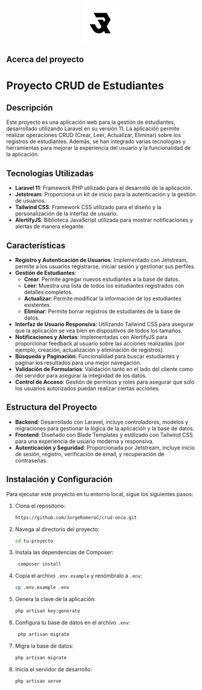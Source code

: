 <p align="center"><a href="https://www.linkedin.com/in/jorge-romero-contreras/" target="_blank"><img src="public/img/logo_romeroc.png" width="100" alt="Laravel Logo"></a></p>

## Acerca del proyecto
# Proyecto CRUD de Estudiantes

## Descripción
Este proyecto es una aplicación web para la gestión de estudiantes, desarrollado utilizando Laravel en su versión 11. La aplicación permite realizar operaciones CRUD (Crear, Leer, Actualizar, Eliminar) sobre los registros de estudiantes. Además, se han integrado varias tecnologías y herramientas para mejorar la experiencia del usuario y la funcionalidad de la aplicación.

## Tecnologías Utilizadas
- **Laravel 11**: Framework PHP utilizado para el desarrollo de la aplicación.
- **Jetstream**: Proporciona un kit de inicio para la autenticación y la gestión de usuarios.
- **Tailwind CSS**: Framework CSS utilizado para el diseño y la personalización de la interfaz de usuario.
- **AlertifyJS**: Biblioteca JavaScript utilizada para mostrar notificaciones y alertas de manera elegante.

## Características
- **Registro y Autenticación de Usuarios**: Implementado con Jetstream, permite a los usuarios registrarse, iniciar sesión y gestionar sus perfiles.
- **Gestión de Estudiantes**: 
  - **Crear**: Permite agregar nuevos estudiantes a la base de datos.
  - **Leer**: Muestra una lista de todos los estudiantes registrados con detalles completos.
  - **Actualizar**: Permite modificar la información de los estudiantes existentes.
  - **Eliminar**: Permite borrar registros de estudiantes de la base de datos.
- **Interfaz de Usuario Responsiva**: Utilizando Tailwind CSS para asegurar que la aplicación se vea bien en dispositivos de todos los tamaños.
- **Notificaciones y Alertas**: Implementadas con AlertifyJS para proporcionar feedback al usuario sobre las acciones realizadas (por ejemplo, creación, actualización y eliminación de registros).
- **Búsqueda y Paginación**: Funcionalidad para buscar estudiantes y paginar los resultados para una mejor navegación.
- **Validación de Formularios**: Validación tanto en el lado del cliente como del servidor para asegurar la integridad de los datos.
- **Control de Acceso**: Gestión de permisos y roles para asegurar que solo los usuarios autorizados puedan realizar ciertas acciones.

## Estructura del Proyecto
- **Backend**: Desarrollado con Laravel, incluye controladores, modelos y migraciones para gestionar la lógica de la aplicación y la base de datos.
- **Frontend**: Diseñado con Blade Templates y estilizado con Tailwind CSS para una experiencia de usuario moderna y responsiva.
- **Autenticación y Seguridad**: Proporcionada por Jetstream, incluye inicio de sesión, registro, verificación de email, y recuperación de contraseñas.

## Instalación y Configuración
Para ejecutar este proyecto en tu entorno local, sigue los siguientes pasos:

1. Clona el repositorio:
   ```sh
   https://github.com/JorgeRomeroC/crud-once.git

2. Navega al directorio del proyecto:
   ```sh
   cd tu-proyecto

3. Instala las dependencias de Composer:
   ```sh
    composer install

4. Copia el archivo `.env.example` y renómbralo a `.env`:
    ```sh
    cp .env.example .env
5. Genera la clave de la aplicación:
   ```sh
   php artisan key:generate

6. Configura tu base de datos en el archivo `.env`:
   ```sh
    php artisan migrate

7. Migra la base de datos:
   ```sh
   php artisan migrate

8. Inicia el servidor de desarrollo:
   ```sh
   php artisan serve